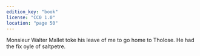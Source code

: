 ```yaml
---
edition_key: "book"
license: "CC0 1.0"
location: "page 50"
---
```

Monsieur Walter Mallet toke his leave
of me to go home to Tholose. He had the fix oyle of saltpetre.

